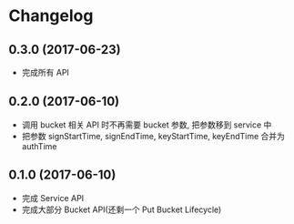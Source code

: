 # Changelog

## 0.3.0 (2017-06-23)

* 完成所有 API


## 0.2.0 (2017-06-10)

* 调用 bucket 相关 API 时不再需要 bucket 参数, 把参数移到 service 中
* 把参数 signStartTime, signEndTime, keyStartTime, keyEndTime 合并为 authTime


## 0.1.0 (2017-06-10)

* 完成 Service API
* 完成大部分 Bucket API(还剩一个 Put Bucket Lifecycle)
